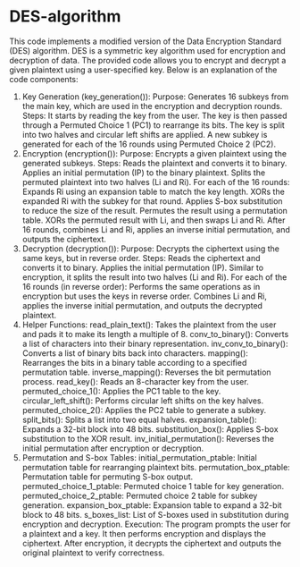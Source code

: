 # DES-algorithm
This code implements a modified version of the Data Encryption Standard (DES) algorithm. DES is a symmetric key algorithm used for encryption and decryption of data. The provided code allows you to encrypt and decrypt a given plaintext using a user-specified key. Below is an explanation of the code components:
1. Key Generation (key_generation()):
Purpose: Generates 16 subkeys from the main key, which are used in the encryption and decryption rounds.
Steps:
It starts by reading the key from the user.
The key is then passed through a Permuted Choice 1 (PC1) to rearrange its bits.
The key is split into two halves and circular left shifts are applied.
A new subkey is generated for each of the 16 rounds using Permuted Choice 2 (PC2).
2. Encryption (encryption()):
Purpose: Encrypts a given plaintext using the generated subkeys.
Steps:
Reads the plaintext and converts it to binary.
Applies an initial permutation (IP) to the binary plaintext.
Splits the permuted plaintext into two halves (Li and Ri).
For each of the 16 rounds:
Expands Ri using an expansion table to match the key length.
XORs the expanded Ri with the subkey for that round.
Applies S-box substitution to reduce the size of the result.
Permutes the result using a permutation table.
XORs the permuted result with Li, and then swaps Li and Ri.
After 16 rounds, combines Li and Ri, applies an inverse initial permutation, and outputs the ciphertext.
3. Decryption (decryption()):
Purpose: Decrypts the ciphertext using the same keys, but in reverse order.
Steps:
Reads the ciphertext and converts it to binary.
Applies the initial permutation (IP).
Similar to encryption, it splits the result into two halves (Li and Ri).
For each of the 16 rounds (in reverse order):
Performs the same operations as in encryption but uses the keys in reverse order.
Combines Li and Ri, applies the inverse initial permutation, and outputs the decrypted plaintext.
4. Helper Functions:
read_plain_text(): Takes the plaintext from the user and pads it to make its length a multiple of 8.
conv_to_binary(): Converts a list of characters into their binary representation.
inv_conv_to_binary(): Converts a list of binary bits back into characters.
mapping(): Rearranges the bits in a binary table according to a specified permutation table.
inverse_mapping(): Reverses the bit permutation process.
read_key(): Reads an 8-character key from the user.
permuted_choice_1(): Applies the PC1 table to the key.
circular_left_shift(): Performs circular left shifts on the key halves.
permuted_choice_2(): Applies the PC2 table to generate a subkey.
split_bits(): Splits a list into two equal halves.
expansion_table(): Expands a 32-bit block into 48 bits.
substitution_box(): Applies S-box substitution to the XOR result.
inv_initial_permutation(): Reverses the initial permutation after encryption or decryption.
5. Permutation and S-box Tables:
initial_permutation_ptable: Initial permutation table for rearranging plaintext bits.
permutation_box_ptable: Permutation table for permuting S-box output.
permuted_choice_1_ptable: Permuted choice 1 table for key generation.
permuted_choice_2_ptable: Permuted choice 2 table for subkey generation.
expansion_box_ptable: Expansion table to expand a 32-bit block to 48 bits.
s_boxes_list: List of S-boxes used in substitution during encryption and decryption.
Execution:
The program prompts the user for a plaintext and a key.
It then performs encryption and displays the ciphertext.
After encryption, it decrypts the ciphertext and outputs the original plaintext to verify correctness.
